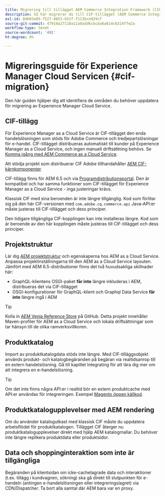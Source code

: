 ```yaml
---
title: Migrering till tillägget AEM Commerce Integration Framework (CIF)
description: Så här migrerar du till CIF-tillägget (AEM Commerce Integration Framework) från en gammal version
exl-id: 0db03a05-f527-4853-b52f-f113bce929cf
source-git-commit: 47910a27118a11a8add6cbcba6a614c6314ffe2a
workflow-type: tm+mt
source-wordcount: '491'
ht-degree: 0%

---
```


# Migreringsguide för Experience Manager Cloud Servicen {#cif-migration}

Den här guiden hjälper dig att identifiera de områden du behöver uppdatera för migrering av Experience Manager Cloud Service.

## CIF-tillägg

För Experience Manager as a Cloud Service är CIF-tillägget den enda handelslösningen som stöds för Adobe Commerce och tredjepartslösningar för e-handel. CIF-tillägget distribueras automatiskt till kunder på Experience Manager as a Cloud Service, och ingen manuell driftsättning behövs. Se [Komma igång med AEM Commerce as a Cloud Service](getting-started.md).

Att stödja projekt som distribuerar CIF Adobe tillhandahåller [AEM CIF-kärnkomponenter](https://github.com/adobe/aem-core-cif-components).

CIF-tillägg finns för AEM 6.5 och via [Programdistributionsportal](https://experience.adobe.com/#/downloads/content/software-distribution/en/aem.html). Den är kompatibel och har samma funktioner som CIF-tillägget för Experience Manager as a Cloud Service - inga justeringar krävs.

Klassisk CIF med sina beroenden är inte längre tillgänglig. Kod som förlitar sig på den här CIF-versionen med `com.adobe.cq.commerce.api` Java-API:er måste justeras till CIF-tillägget och dess principer.

Den tidigare tillgängliga CIF-kopplingen kan inte installeras längre. Kod som är beroende av den här kopplingen måste justeras till CIF-tillägget och dess principer.

## Projektstruktur

Lär dig [AEM projektstruktur](https://experienceleague.adobe.com/docs/experience-manager-cloud-service/implementing/developing/aem-project-content-package-structure.html) och egenskaperna hos AEM as a Cloud Service. Anpassa projektinställningarna till den AEM as a Cloud Service layouten.
Jämfört med AEM 6.5-distributioner finns det två huvudsakliga skillnader här:

* GraphQL-klientens OSGI-paket **får inte** längre inkluderas i AEM, distribueras det via CIF-tillägget
* OSGI-konfigurationer för GraphQL-klient och Graphql Data Service **får inte** längre ingå i AEM

>[!TIP]
>
>Kolla in [AEM Venia Reference Store](https://github.com/adobe/aem-cif-guides-venia) på GitHub. Detta projekt innehåller Maven-profiler för AEM as a Cloud Service och lokala driftsättningar som tar hänsyn till de olika ramverksvillkoren.

## Produktkatalog

Import av produktkatalogdata stöds inte längre. Med CIF-tilläggsobjekt används produkt- och katalogbegäranden på begäran via realtidsanrop till en extern handelslösning. Gå till kapitlet Integrating för att lära dig mer om att integrera en e-handelslösning.

>[!TIP]
>
>Om det inte finns några API:er i realtid bör en extern produktcache med API:er användas för integreringen. Exempel [Magento öppen källkod](https://business.adobe.com/products/magento/open-source.html).

## Produktkatalogupplevelser med AEM rendering

Om du använder katalogutkast med klassisk CIF måste du uppdatera arbetsflödet för produktkatalogen. Tillägget CIF återger nu produktkatalogupplevelser direkt med hjälp AEM katalogmallar. Du behöver inte längre replikera produktdata eller produktsidor.

## Data och shoppinginteraktion som inte är tillgängliga

Begäranden på klientsidan om icke-cachelagrade data och interaktioner (t.ex. tillägg i kundvagnen, sökning) ska gå direkt till slutpunkten för e-handeln (antingen e-handelslösningen eller integreringslagret) via CDN/Dispatcher. Ta bort alla samtal där AEM bara var en proxy.
